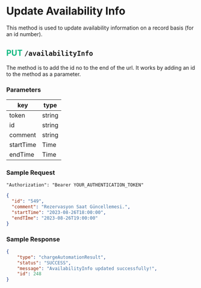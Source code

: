 # Update Availability Info
This method is used to update availability information on a record basis (for an id number).

## <span style="color:#10b981">PUT</span> `/availabilityInfo`
The method is to add the id no to the end of the url. It works by adding an id to the method as a parameter.

### Parameters
| key          | type    |
|--------------|---------|
| token        | string  |
| id           | string  |
| comment      | string  |
| startTime    | Time    |
| endTime      | Time    |

### Sample Request
```
"Authorization": "Bearer YOUR_AUTHENTICATION_TOKEN"
```
```json
{
  "id": "549",
  "comment": "Rezervasyon Saat Güncellemesi.",
  "startTime": "2023-08-26T18:00:00",
  "endTİme": "2023-08-26T19:00:00"
}
```

### Sample Response
```json
{
    "type": "chargeAutomationResult",
    "status": "SUCCESS",
    "message": "AvailabilityInfo updated successfully!",
    "id": 248
}

```